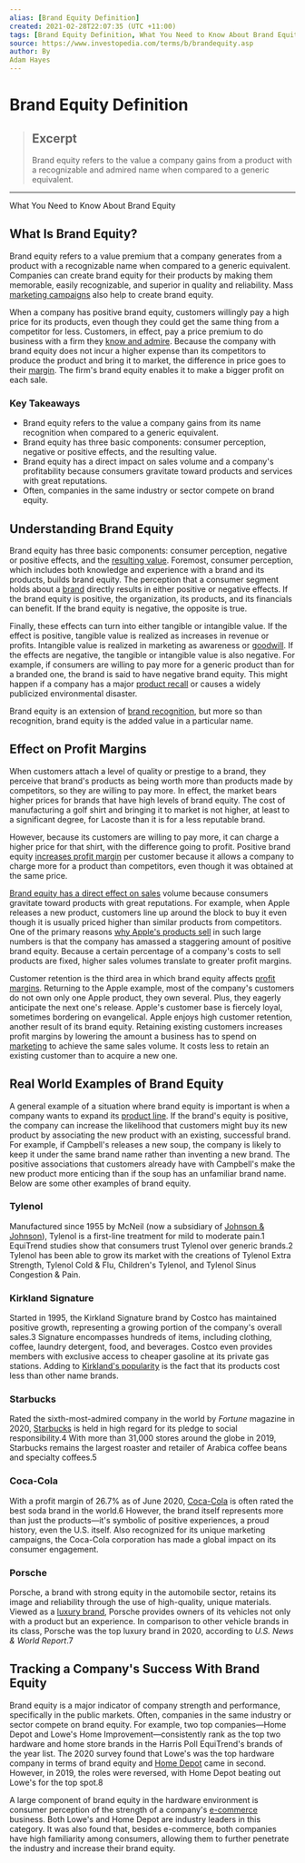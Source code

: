 ```yaml
---
alias: [Brand Equity Definition]
created: 2021-02-28T22:07:35 (UTC +11:00)
tags: [Brand Equity Definition, What You Need to Know About Brand Equity]
source: https://www.investopedia.com/terms/b/brandequity.asp
author: By
Adam Hayes
---
```


# Brand Equity Definition

> ## Excerpt
> Brand equity refers to the value a company gains from a product with a recognizable and admired name when compared to a generic equivalent.

---

What You Need to Know About Brand Equity
## What Is Brand Equity?

Brand equity refers to a value premium that a company generates from a product with a recognizable name when compared to a generic equivalent. Companies can create brand equity for their products by making them memorable, easily recognizable, and superior in quality and reliability. Mass [marketing campaigns](https://www.investopedia.com/terms/m/marketing-campaign.asp) also help to create brand equity.

When a company has positive brand equity, customers willingly pay a high price for its products, even though they could get the same thing from a competitor for less. Customers, in effect, pay a price premium to do business with a firm they [know and admire](https://www.investopedia.com/terms/b/brand-personality.asp). Because the company with brand equity does not incur a higher expense than its competitors to produce the product and bring it to market, the difference in price goes to their [margin](https://www.investopedia.com/terms/m/margin.asp). The firm's brand equity enables it to make a bigger profit on each sale.

### Key Takeaways

-   Brand equity refers to the value a company gains from its name recognition when compared to a generic equivalent.
-   Brand equity has three basic components: consumer perception, negative or positive effects, and the resulting value.
-   Brand equity has a direct impact on sales volume and a company's profitability because consumers gravitate toward products and services with great reputations.
-   Often, companies in the same industry or sector compete on brand equity.

## Understanding Brand Equity

Brand equity has three basic components: consumer perception, negative or positive effects, and the [resulting value](https://www.investopedia.com/terms/v/value.asp). Foremost, consumer perception, which includes both knowledge and experience with a brand and its products, builds brand equity. The perception that a consumer segment holds about a [brand](https://www.investopedia.com/terms/b/brand.asp) directly results in either positive or negative effects. If the brand equity is positive, the organization, its products, and its financials can benefit. If the brand equity is negative, the opposite is true.

Finally, these effects can turn into either tangible or intangible value. If the effect is positive, tangible value is realized as increases in revenue or profits. Intangible value is realized in marketing as awareness or [goodwill](https://www.investopedia.com/terms/g/goodwill.asp). If the effects are negative, the tangible or intangible value is also negative. For example, if consumers are willing to pay more for a generic product than for a branded one, the brand is said to have negative brand equity. This might happen if a company has a major [product recall](https://www.investopedia.com/terms/p/product_recall.asp) or causes a widely publicized environmental disaster.

Brand equity is an extension of [brand recognition](https://www.investopedia.com/terms/b/brand-recognition.asp), but more so than recognition, brand equity is the added value in a particular name.

## Effect on Profit Margins

When customers attach a level of quality or prestige to a brand, they perceive that brand's products as being worth more than products made by competitors, so they are willing to pay more. In effect, the market bears higher prices for brands that have high levels of brand equity. The cost of manufacturing a golf shirt and bringing it to market is not higher, at least to a significant degree, for Lacoste than it is for a less reputable brand.

However, because its customers are willing to pay more, it can charge a higher price for that shirt, with the difference going to profit. Positive brand equity [increases profit margin](https://www.investopedia.com/ask/answers/021715/what-impact-does-brand-equity-have-profit-margins.asp) per customer because it allows a company to charge more for a product than competitors, even though it was obtained at the same price.

[Brand equity has a direct effect on sales](https://www.investopedia.com/terms/r/repeat-sales.asp) volume because consumers gravitate toward products with great reputations. For example, when Apple releases a new product, customers line up around the block to buy it even though it is usually priced higher than similar products from competitors. One of the primary reasons [why Apple's products sell](https://www.investopedia.com/insights/what-makes-aapl-valuable-company/) in such large numbers is that the company has amassed a staggering amount of positive brand equity. Because a certain percentage of a company's costs to sell products are fixed, higher sales volumes translate to greater profit margins.

Customer retention is the third area in which brand equity affects [profit margins](https://www.investopedia.com/terms/p/profitmargin.asp). Returning to the Apple example, most of the company's customers do not own only one Apple product, they own several. Plus, they eagerly anticipate the next one's release. Apple's customer base is fiercely loyal, sometimes bordering on evangelical. Apple enjoys high customer retention, another result of its brand equity. Retaining existing customers increases profit margins by lowering the amount a business has to spend on [marketing](https://www.investopedia.com/terms/m/marketing.asp) to achieve the same sales volume. It costs less to retain an existing customer than to acquire a new one.

## Real World Examples of Brand Equity

A general example of a situation where brand equity is important is when a company wants to expand its [product line](https://www.investopedia.com/terms/p/product-line.asp). If the brand's equity is positive, the company can increase the likelihood that customers might buy its new product by associating the new product with an existing, successful brand. For example, if Campbell's releases a new soup, the company is likely to keep it under the same brand name rather than inventing a new brand. The positive associations that customers already have with Campbell's make the new product more enticing than if the soup has an unfamiliar brand name. Below are some other examples of brand equity.

### Tylenol

Manufactured since 1955 by McNeil (now a subsidiary of [Johnson & Johnson](https://www.investopedia.com/articles/markets/020316/johnson-johnsons-3-most-profitable-lines-business-jnj.asp)), Tylenol is a first-line treatment for mild to moderate pain.1 EquiTrend studies show that consumers trust Tylenol over generic brands.2 Tylenol has been able to grow its market with the creations of Tylenol Extra Strength, Tylenol Cold & Flu, Children's Tylenol, and Tylenol Sinus Congestion & Pain.

### Kirkland Signature

Started in 1995, the Kirkland Signature brand by Costco has maintained positive growth, representing a growing portion of the company's overall sales.3 Signature encompasses hundreds of items, including clothing, coffee, laundry detergent, food, and beverages. Costco even provides members with exclusive access to cheaper gasoline at its private gas stations. Adding to [Kirkland's popularity](https://www.investopedia.com/articles/investing/070715/costcos-business-model-smarter-you-think.asp) is the fact that its products cost less than other name brands.

### Starbucks

Rated the sixth-most-admired company in the world by _Fortune_ magazine in 2020, [Starbucks](https://www.investopedia.com/articles/markets/021316/how-starbucks-makes-money-sbux.asp) is held in high regard for its pledge to social responsibility.4 With more than 31,000 stores around the globe in 2019, Starbucks remains the largest roaster and retailer of Arabica coffee beans and specialty coffees.5

### Coca-Cola

With a profit margin of 26.7% as of June 2020, [Coca-Cola](https://www.investopedia.com/articles/markets/112515/how-does-cocacola-actually-make-money.asp) is often rated the best soda brand in the world.6 However, the brand itself represents more than just the products—it's symbolic of positive experiences, a proud history, even the U.S. itself. Also recognized for its unique marketing campaigns, the Coca-Cola corporation has made a global impact on its consumer engagement.

### Porsche

Porsche, a brand with strong equity in the automobile sector, retains its image and reliability through the use of high-quality, unique materials. Viewed as a [luxury brand](https://www.investopedia.com/terms/l/luxury-item.asp), Porsche provides owners of its vehicles not only with a product but an experience. In comparison to other vehicle brands in its class, Porsche was the top luxury brand in 2020, according to _U.S. News & World Report_.7

## Tracking a Company's Success With Brand Equity

Brand equity is a major indicator of company strength and performance, specifically in the public markets. Often, companies in the same industry or sector compete on brand equity. For example, two top companies—Home Depot and Lowe's Home Improvement—consistently rank as the top two hardware and home store brands in the Harris Poll EquiTrend's brands of the year list. The 2020 survey found that Lowe's was the top hardware company in terms of brand equity and [Home Depot](https://www.investopedia.com/articles/personal-finance/070715/home-depot-vs-lowes-home-improvement-battle.asp) came in second. However, in 2019, the roles were reversed, with Home Depot beating out Lowe's for the top spot.8

A large component of brand equity in the hardware environment is consumer perception of the strength of a company's [e-commerce](https://www.investopedia.com/terms/e/ecommerce.asp) business. Both Lowe's and Home Depot are industry leaders in this category. It was also found that, besides e-commerce, both companies have high familiarity among consumers, allowing them to further penetrate the industry and increase their brand equity.
